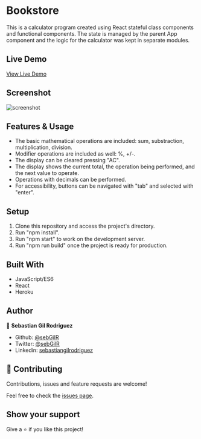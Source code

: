 # Bookstore

This is a calculator program created using React stateful class components and functional components. The state is managed by the parent App component and the logic for the calculator was kept in separate modules.

## Live Demo

[View Live Demo](https://react-calc-seb.herokuapp.com/)

## Screenshot

![screenshot](./public/screenshot.png)

## Features & Usage

- The basic mathematical operations are included: sum, substraction, multiplication, division.
- Modifier operations are included as well: %, +/-.
- The display can be cleared pressing "AC".
- The display shows the current total, the operation being performed, and the next value to operate.
- Operations with decimals can be performed.
- For accessibility, buttons can be navigated with "tab" and selected with "enter".

## Setup

1. Clone this repository and access the project's directory.
2. Run "npm install".
3. Run "npm start" to work on the development server.
4. Run "npm run build" once the project is ready for production.

## Built With

- JavaScript/ES6
- React
- Heroku

## Author

👤 **Sebastian Gil Rodriguez**

- Github: [@sebGilR](https://github.com/sebGilR)
- Twitter: [@sebGilR](https://twitter.com/sebGilR)
- Linkedin: [sebastiangilrodriguez](https://www.linkedin.com/in/sebastiangilrodriguez)

## 🤝 Contributing

Contributions, issues and feature requests are welcome!

Feel free to check the [issues page](https://github.com/sebGilR/react_calc/issues).

## Show your support

Give a ⭐️ if you like this project!
